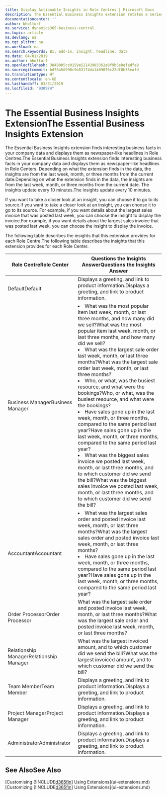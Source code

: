 ```yaml
---
title: Display Actionable Insights in Role Centres | Microsoft Docs
description: The Essential Business Insights extension rotates a series of business insights on Role Centres.
documentationcenter: ''
author: bholtorf
ms.service: dynamics365-business-central
ms.topic: article
ms.devlang: na
ms.tgt_pltfrm: na
ms.workload: na
ms.search.keywords: BI, add-in, insight, headline, data
ms.date: 04/01/2019
ms.author: bholtorf
ms.openlocfilehash: 3848005cc0159a52143903362a8f9b5e0efadfa9
ms.sourcegitcommit: bd78a5d990c9e83174da1409076c22df8b35eafd
ms.translationtype: HT
ms.contentlocale: en-GB
ms.lasthandoff: 03/31/2019
ms.locfileid: "930974"
---
```

# <a name="the-essential-business-insights-extension"></a><span data-ttu-id="6bd18-103">The Essential Business Insights Extension</span><span class="sxs-lookup"><span data-stu-id="6bd18-103">The Essential Business Insights Extension</span></span>
<span data-ttu-id="6bd18-104">The Essential Business Insights extension finds interesting business facts in your company data and displays them as newspaper-like headlines in Role Centres.</span><span class="sxs-lookup"><span data-stu-id="6bd18-104">The Essential Business Insights extension finds interesting business facts in your company data and displays them as newspaper-like headlines in Role Centers.</span></span> <span data-ttu-id="6bd18-105">Depending on what the extension finds in the data, the insights are from the last week, month, or three months from the current date.</span><span class="sxs-lookup"><span data-stu-id="6bd18-105">Depending on what the extension finds in the data, the insights are from the last week, month, or three months from the current date.</span></span> <span data-ttu-id="6bd18-106">The insights update every 10 minutes.</span><span class="sxs-lookup"><span data-stu-id="6bd18-106">The insights update every 10 minutes.</span></span>  

<span data-ttu-id="6bd18-107">If you want to take a closer look at an insight, you can choose it to go to its source.</span><span class="sxs-lookup"><span data-stu-id="6bd18-107">If you want to take a closer look at an insight, you can choose it to go to its source.</span></span> <span data-ttu-id="6bd18-108">For example, if you want details about the largest sales invoice that was posted last week, you can choose the insight to display the invoice.</span><span class="sxs-lookup"><span data-stu-id="6bd18-108">For example, if you want details about the largest sales invoice that was posted last week, you can choose the insight to display the invoice.</span></span>

<span data-ttu-id="6bd18-109">The following table describes the insights that this extension provides for each Role Centre.</span><span class="sxs-lookup"><span data-stu-id="6bd18-109">The following table describes the insights that this extension provides for each Role Center.</span></span>

|<span data-ttu-id="6bd18-110">Role Centre</span><span class="sxs-lookup"><span data-stu-id="6bd18-110">Role Center</span></span>|<span data-ttu-id="6bd18-111">Questions the Insights Answer</span><span class="sxs-lookup"><span data-stu-id="6bd18-111">Questions the Insights Answer</span></span>|
|----|-----|
|<span data-ttu-id="6bd18-112">Default</span><span class="sxs-lookup"><span data-stu-id="6bd18-112">Default</span></span>|<span data-ttu-id="6bd18-113">Displays a greeting, and link to product information.</span><span class="sxs-lookup"><span data-stu-id="6bd18-113">Displays a greeting, and link to product information.</span></span>|
|<span data-ttu-id="6bd18-114">Business Manager</span><span class="sxs-lookup"><span data-stu-id="6bd18-114">Business Manager</span></span>|<li> <span data-ttu-id="6bd18-115">What was the most popular item last week, month, or last three months, and how many did we sell?</span><span class="sxs-lookup"><span data-stu-id="6bd18-115">What was the most popular item last week, month, or last three months, and how many did we sell?</span></span><br><li> <span data-ttu-id="6bd18-116">What was the largest sale order last week, month, or last three months?</span><span class="sxs-lookup"><span data-stu-id="6bd18-116">What was the largest sale order last week, month, or last three months?</span></span><br><li> <span data-ttu-id="6bd18-117">Who, or what, was the busiest resource, and what were the bookings?</span><span class="sxs-lookup"><span data-stu-id="6bd18-117">Who, or what, was the busiest resource, and what were the bookings?</span></span><br><li> <span data-ttu-id="6bd18-118">Have sales gone up in the last week, month, or three months, compared to the same period last year?</span><span class="sxs-lookup"><span data-stu-id="6bd18-118">Have sales gone up in the last week, month, or three months, compared to the same period last year?</span></span><br><li> <span data-ttu-id="6bd18-119">What was the biggest sales invoice we posted last week, month, or last three months, and to which customer did we send the bill?</span><span class="sxs-lookup"><span data-stu-id="6bd18-119">What was the biggest sales invoice we posted last week, month, or last three months, and to which customer did we send the bill?</span></span></li> |
|<span data-ttu-id="6bd18-120">Accountant</span><span class="sxs-lookup"><span data-stu-id="6bd18-120">Accountant</span></span>|<li> <span data-ttu-id="6bd18-121">What was the largest sales order and posted invoice last week, month, or last three months?</span><span class="sxs-lookup"><span data-stu-id="6bd18-121">What was the largest sales order and posted invoice last week, month, or last three months?</span></span><br><li> <span data-ttu-id="6bd18-122">Have sales gone up in the last week, month, or three months, compared to the same period last year?</span><span class="sxs-lookup"><span data-stu-id="6bd18-122">Have sales gone up in the last week, month, or three months, compared to the same period last year?</span></span> |
|<span data-ttu-id="6bd18-123">Order Processor</span><span class="sxs-lookup"><span data-stu-id="6bd18-123">Order Processor</span></span>| <span data-ttu-id="6bd18-124">What was the largest sale order and posted invoice last week, month, or last three months?</span><span class="sxs-lookup"><span data-stu-id="6bd18-124">What was the largest sale order and posted invoice last week, month, or last three months?</span></span>|
|<span data-ttu-id="6bd18-125">Relationship Manager</span><span class="sxs-lookup"><span data-stu-id="6bd18-125">Relationship Manager</span></span>| <span data-ttu-id="6bd18-126">What was the largest invoiced amount, and to which customer did we send the bill?</span><span class="sxs-lookup"><span data-stu-id="6bd18-126">What was the largest invoiced amount, and to which customer did we send the bill?</span></span>|
|<span data-ttu-id="6bd18-127">Team Member</span><span class="sxs-lookup"><span data-stu-id="6bd18-127">Team Member</span></span>| <span data-ttu-id="6bd18-128">Displays a greeting, and link to product information.</span><span class="sxs-lookup"><span data-stu-id="6bd18-128">Displays a greeting, and link to product information.</span></span>|
|<span data-ttu-id="6bd18-129">Project Manager</span><span class="sxs-lookup"><span data-stu-id="6bd18-129">Project Manager</span></span>| <span data-ttu-id="6bd18-130">Displays a greeting, and link to product information.</span><span class="sxs-lookup"><span data-stu-id="6bd18-130">Displays a greeting, and link to product information.</span></span>|
|<span data-ttu-id="6bd18-131">Administrator</span><span class="sxs-lookup"><span data-stu-id="6bd18-131">Administrator</span></span>| <span data-ttu-id="6bd18-132">Displays a greeting, and link to product information.</span><span class="sxs-lookup"><span data-stu-id="6bd18-132">Displays a greeting, and link to product information.</span></span>|

## <a name="see-also"></a><span data-ttu-id="6bd18-133">See Also</span><span class="sxs-lookup"><span data-stu-id="6bd18-133">See Also</span></span>
<span data-ttu-id="6bd18-134">[Customising [!INCLUDE[d365fin](includes/d365fin_md.md)] Using Extensions](ui-extensions.md)</span><span class="sxs-lookup"><span data-stu-id="6bd18-134">[Customizing [!INCLUDE[d365fin](includes/d365fin_md.md)] Using Extensions](ui-extensions.md)</span></span>
